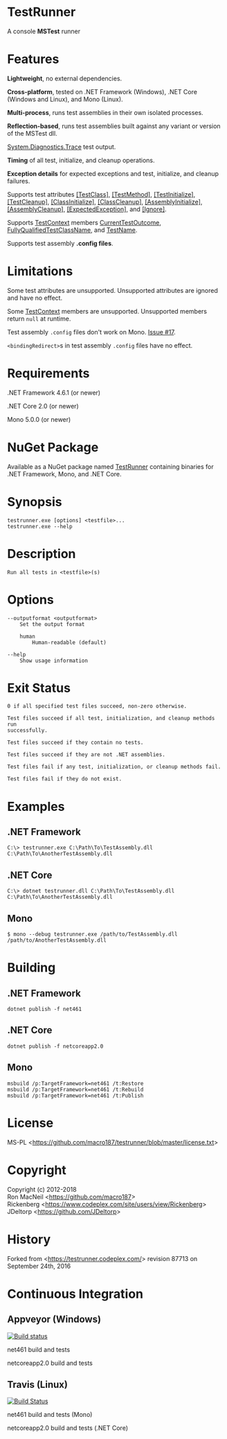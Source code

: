TestRunner
==========

A console **MSTest** runner


Features
========

**Lightweight**, no external dependencies.

**Cross-platform**, tested on .NET Framework (Windows), .NET Core (Windows and
Linux), and Mono (Linux).

**Multi-process**, runs test assemblies in their own isolated processes.

**Reflection-based**, runs test assemblies built against any variant or version
of the MSTest dll.

[System.Diagnostics.Trace](https://docs.microsoft.com/en-gb/dotnet/api/system.diagnostics.trace)
test output.

**Timing** of all test, initialize, and cleanup operations.

**Exception details** for expected exceptions and test, initialize, and cleanup
failures.

Supports test attributes
[\[TestClass\]](https://docs.microsoft.com/en-gb/dotnet/api/microsoft.visualstudio.testtools.unittesting.testclassattribute),
[\[TestMethod\]](https://docs.microsoft.com/en-gb/dotnet/api/microsoft.visualstudio.testtools.unittesting.testmethodattribute),
[\[TestInitialize\]](https://docs.microsoft.com/en-gb/dotnet/api/microsoft.visualstudio.testtools.unittesting.testinitializeattribute),
[\[TestCleanup\]](https://docs.microsoft.com/en-gb/dotnet/api/microsoft.visualstudio.testtools.unittesting.testcleanupattribute),
[\[ClassInitialize\]](https://docs.microsoft.com/en-gb/dotnet/api/microsoft.visualstudio.testtools.unittesting.classinitializeattribute),
[\[ClassCleanup\]](https://docs.microsoft.com/en-gb/dotnet/api/microsoft.visualstudio.testtools.unittesting.classcleanupattribute),
[\[AssemblyInitialize\]](https://docs.microsoft.com/en-gb/dotnet/api/microsoft.visualstudio.testtools.unittesting.assemblyinitializeattribute),
[\[AssemblyCleanup\]](https://docs.microsoft.com/en-gb/dotnet/api/microsoft.visualstudio.testtools.unittesting.assemblycleanupattribute),
[\[ExpectedException\]](https://docs.microsoft.com/en-gb/dotnet/api/microsoft.visualstudio.testtools.unittesting.expectedexceptionattribute),
and
[\[Ignore\]](https://docs.microsoft.com/en-gb/dotnet/api/microsoft.visualstudio.testtools.unittesting.ignoreattribute).

Supports
[TestContext](https://docs.microsoft.com/en-gb/dotnet/api/microsoft.visualstudio.testtools.unittesting.testcontext)
members
[CurrentTestOutcome](https://docs.microsoft.com/en-gb/dotnet/api/microsoft.visualstudio.testtools.unittesting.testcontext.currenttestoutcome),
[FullyQualifiedTestClassName](https://docs.microsoft.com/en-gb/dotnet/api/microsoft.visualstudio.testtools.unittesting.testcontext.fullyqualifiedtestclassname),
and
[TestName](https://docs.microsoft.com/en-gb/dotnet/api/microsoft.visualstudio.testtools.unittesting.testcontext.testname).

Supports test assembly **.config files**.


Limitations
===========

Some test attributes are unsupported.  Unsupported attributes are ignored and
have no effect.

Some
[TestContext](https://docs.microsoft.com/en-gb/dotnet/api/microsoft.visualstudio.testtools.unittesting.testcontext)
members are unsupported.  Unsupported members return `null` at runtime.

Test assembly `.config` files don't work on Mono.
[Issue #17](https://github.com/macro187/testrunner/issues/17).

`<bindingRedirect>`s in test assembly `.config` files have no effect.


Requirements
============

.NET Framework 4.6.1 (or newer)

.NET Core 2.0 (or newer)

Mono 5.0.0 (or newer)


NuGet Package
=============

Available as a NuGet package named
[TestRunner](https://www.nuget.org/packages/TestRunner/) containing binaries
for .NET Framework, Mono, and .NET Core.


Synopsis
========

```
testrunner.exe [options] <testfile>...
testrunner.exe --help
```


Description
===========

```
Run all tests in <testfile>(s)
```


Options
=======

```
--outputformat <outputformat>
    Set the output format

    human
        Human-readable (default)

--help
    Show usage information
```


Exit Status
===========

```
0 if all specified test files succeed, non-zero otherwise.

Test files succeed if all test, initialization, and cleanup methods run
successfully.

Test files succeed if they contain no tests.

Test files succeed if they are not .NET assemblies.

Test files fail if any test, initialization, or cleanup methods fail.

Test files fail if they do not exist.
```


Examples
========

.NET Framework
--------------

```
C:\> testrunner.exe C:\Path\To\TestAssembly.dll C:\Path\To\AnotherTestAssembly.dll
```


.NET Core
---------

```
C:\> dotnet testrunner.dll C:\Path\To\TestAssembly.dll C:\Path\To\AnotherTestAssembly.dll
```


Mono
----

```
$ mono --debug testrunner.exe /path/to/TestAssembly.dll /path/to/AnotherTestAssembly.dll
```


Building
========

.NET Framework
--------------

```
dotnet publish -f net461
```


.NET Core
---------

```
dotnet publish -f netcoreapp2.0
```


Mono
----

```
msbuild /p:TargetFramework=net461 /t:Restore
msbuild /p:TargetFramework=net461 /t:Rebuild
msbuild /p:TargetFramework=net461 /t:Publish
```


License
=======

MS-PL \<<https://github.com/macro187/testrunner/blob/master/license.txt>\>


Copyright
=========

Copyright (c) 2012-2018  
Ron MacNeil \<<https://github.com/macro187>\>  
Rickenberg \<<https://www.codeplex.com/site/users/view/Rickenberg>\>  
JDeltorp \<<https://github.com/JDeltorp>\>  


History
=======

Forked from \<<https://testrunner.codeplex.com/>\> revision 87713 on September
24th, 2016


Continuous Integration
======================


Appveyor (Windows)
------------------

[![Build status](https://ci.appveyor.com/api/projects/status/v8s72ij64an7kr87?svg=true)](https://ci.appveyor.com/project/macro187/testrunner)

net461 build and tests

netcoreapp2.0 build and tests


Travis (Linux)
--------------

[![Build Status](https://travis-ci.org/macro187/testrunner.svg?branch=master)](https://travis-ci.org/macro187/testrunner)

net461 build and tests (Mono)

netcoreapp2.0 build and tests (.NET Core)

